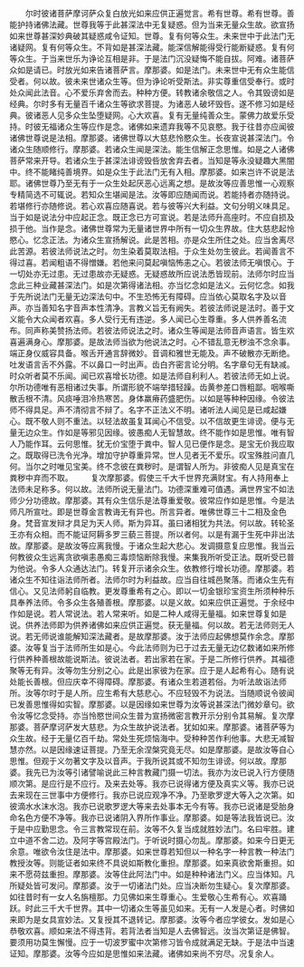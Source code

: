 <!-- { "loadSidebar": true } -->
　　尔时彼诸菩萨摩诃萨众复白放光如来应供正遍觉言。希有世尊。希有世尊。善能护持诸佛法藏。世尊我等于此甚深法中无复疑惑。但为当来无量众生故。欲宣扬如来世尊甚深妙典破其疑惑咸令证知。世尊。复有何等众生。未来世中于此法门无诸疑网。复有何等众生。不背如是甚深法藏。能深信解能得受行能断疑惑。复有何等众生。于当来世乐为诤论互相是非。于是法门沉没疑悔不能自拔。阿难。诸菩萨众如是请已。时放光如来告诸菩萨言。摩那婆。如是法门。未来世中无有众生能信受者。何以故。彼未来世诸众生等。但为诤论听受斯法。非实尊重信受奉行。或时处众闻此法音。心不爱乐弃舍而去。种种方便。转教诸余敬信之人。令其毁谤如是经典。尔时多有无量百千诸众生等欲求菩提。为诸恶人破坏毁呰。遂不修习如是经典。彼诸恶人见多众生坠堕疑网。心大欢喜。复有无量纯善众生。蒙佛力故爱乐受持。时彼无福诸众生等应作是念。诸佛如来遗弃我等不见哀愍。我于往昔亦应闻彼诸佛世尊说是法相。摩那婆。诸佛世尊以大慈悲怜愍众生。长夜宣说甚深法门。令诸众生随顺修行。摩那婆。若诸众生闻是深法。能生信解正念思惟。如是之人诸佛菩萨常来开导。若诸众生于甚深法诽谤毁呰放舍弃去者。当知是等永没疑趣大黑闇中。终不能睹纯善境界。如是众生于此法门无有入相。摩那婆。如来岂许不说是法耶。诸佛世尊乃至无有于一众生处起厌恶心远离之想。是故汝等应善思惟一心观察专精简选不可辄说。若知众生堪闻是法。汝等即应随闻而说。若能持者亦随持说。若堪修行亦随修说。若心欢喜应随喜说。若与彼等兴大利益。文句分明义味具足。当于如是说法分中应起正念。既正念已方可宣说。若是法师升高座时。不应自损及损于他。当作是念。诸佛世尊常为无量诸世界中所有一切众生界故。住大慈悲起怜愍心。忆念正法。为诸众生宣扬解说。此是苦相。亦是众生所住之处。应当舍离尽此苦源。若彼法师说法之时。勿生染着莫取法相。于众生处勿生彼此。若闻善言不得过喜。若闻粗语不得憎嫌。若他来问莫起嗔恼怖恚之心。若彼法师无嗔恨心。于一切处亦无过患。无过患故亦无疑惑。无疑惑故所应说法悉皆现前。法师尔时应当念此三种业藏甚深法门。如是次第得诸法相。亦当忆念如是法义。云何忆念。如我于先所说法门无量无边深法句中。不生恐怖无有障碍。应当依心莫取名字及以音声。亦当善知名字音声本性清净。言教义旨无有阙失。若彼法师说是法时。善于文义能令大众闻者欢喜。多人受行无有违逆。多人闻已心生尊重。多人供养善名流布。同声称美赞扬法师。若彼法师说法之时。诸众生等闻是法师音声语言。皆生欢喜遍满身心。摩那婆。是故法师当欲为他说法之时。心不错乱意无秽浊不念余事。端正身仪威容具备。喉舌开通言辞微妙。音调和雅世无能及。声不破散亦无断绝。吐发语言舌不外露。不以鼻口一时出声。齿白齐密言论分明。名字章句无有缺减。时众听者莫不乐闻。闻已欢喜增长功德。如是法师自利利人。若彼法师无如上说。尔所功德唯有恶相诸过失事。所谓形貌不端举措轻躁。齿黄参差口唇粗鄙。咽喉嘶散舌根不清。风痰唾泪冷热寒苦。身体羸瘠药盛肥伤。以如是等种种因缘。令彼法师不得具足。声不清彻言不辩了。名字不正法义不明。诸听法人闻见是已咸起嫌心。既不敬人则不重法。以轻法故虽复耳闻心不信受。以不信故更生诽谤。便与无量无边众生。作如是等邪见因缘。彼愚痴人无智慧故。终不能作如是思惟。唯有智人乃能作耳。云何思惟。犹无价宝堕于粪中。智人见已便作是念。是宝无价我应取之。既取得已洗令光净。增加守护尊重异常。世人见者无不爱乐。叹宝殊胜问直几何。当尔之时唯见宝美。终不念彼在粪秽时。是谓智人所为。非彼痴人见是真宝在粪秽中弃而不取。
　　复次摩那婆。假使三千大千世界充满财宝。有人持用奉上法师未足称多。何以故。法师所说无量法门。功德深重难可值遇。满世界宝不如法师少分功德故。摩那婆。其有众生信乐是法尊重爱敬。彼常应作如是思惟。今是法师凡所宣吐。即是世尊金言教诲无有异也。所言异者。唯佛世尊三十二相及金色身。梵音宣发辩才具足为天人师。斯为异耳。虽曰诸相犹为共法。何以故。转轮圣王亦有众相。而不能证阿耨多罗三藐三菩提。所以者何。以是有漏于生死中非出法故。摩那婆。是故汝等应离我慢。于诸众生起大悲心。发调摄意复应思惟。我当云何教彼众生远离贪欲嗔恚愚痴三毒烦恼断除我慢。来集我所听受正法。既听受已普为他说。令多人众通达法门。转复开示诸余众生。依教修行增长功德。摩那婆。若诸众生不知往诣法师所者。法师尔时为利益故。应当自往城邑聚落。而诸众生先有信心。又见法师躬自临教。更发尊重希有之心。即以一切金银珍宝资生所须种种乐具奉养法师。令多众生各殖善根。摩那婆。以是义故。如来应供正遍觉。于余经中作如是说。若人常说法。若人常来听。如是二种人咸得无量福。如来世尊复如是说。供养法师即为供养诸佛如来应供正遍觉。获无量福。何以故。若无法师则无人说。若无师说谁能解知深法藏者。是故摩那婆。汝于法师应起佛想莫作余念。摩那婆。汝等复当于法师所生如是心。今此法师则为已于过去无量无边亿数诸如来所修行供养种善根故能说斯法。彼说法者。若出家若在家。于是二所修行供养。其福德聚等无有异。汝等勿生分别之心。此是出家彼为在家。应于是人起希有心。随有说处能长善根。但应庆幸不得障碍。摩那婆。有诸众生若道若俗。为听法故诣法师所。汝等尔时于是人所。应生希有大慈悲心。不应轻毁不为说法。当随顺说令彼闻已发善思惟得如实智。摩那婆。以是因缘如来世尊为汝等说甚深法门微妙章句。欲令汝等忆念受持。亦当怜愍世间众生普为宣扬微密言教开示分别令其易解。复次摩那婆。菩萨摩诃萨发大慈悲。为众生故护说法者。犹如如来。摩那婆。诸菩萨等为众生故。经于无量亿百千劫。常处生死烦恼海中。受种种苦作利他事。大悲无减智慧亦然。以是因缘速证菩提。乃至无余涅槃究竟无尽。如是摩那婆。是故汝等自心思惟。但观于义勿著文字及以音声。于我所说其或不知勿生诽谤。何以故。摩那婆。我先已为汝等引诸譬喻说此三种言教藏门摄一切法。我亦为汝已说入行方便随顺次第。是应行是不应行。及来去处等。我亦已说得诸方便及真实义等。我亦已说去来现在三世事中方便修行。我亦已说应观净不净。乃至歌罗逻大等入之次第。如彼滴水水沫水泡。我亦已说歌罗逻大等来去处事本无今有等。我亦已说诸是受胎身命名色方便不净等。我亦已说诸阴入界所作事业。摩那婆。如是等法我皆说已。汝于是中应勤思念。令三言教常现在前。汝等不久复当成就胜妙法门。名曰牢胜。建立中道不舍二边。及阿字等宫殿法门。于听说时摄心勿乱。摩那婆。如来今日更无余意。唯欲令汝住是法中。摩那婆。如来世尊若知但以一种名字一种言教一种法门教授汝等。则能证者如来终不具说如斯教化重担。摩那婆。如来真欲舍斯重担。如来不愿荷兹重担。摩那婆。汝等住此阿法门中。如是种种诸法门义。应当体知。凡所疑处皆可发问。摩那婆。汝于一切诸法门处。应当决断勿生疑心。复次摩那婆。如往昔时有一女人名旃檀那。力见佛如来生尊重心。生爱敬心生希有心。欢喜踊跃。时此三千大千世界。其中一切诸众生等虽见如来。无有一人发是心者。时佛如来即为是女具宣妙法。又复授其不退转记。摩那婆。汝等今者应学彼女。发如是心恭敬欢喜。顺如来法不得违背。若背法者当知是人去佛智远。汝当次第证是佛智。要须用功莫生懈慢。应于一切波罗蜜中次第修习皆令成就满足无缺。于是法中当速证知。摩那婆。汝等今应如是思惟如来法藏。诸佛如来尚不穷尽。况复余人。

